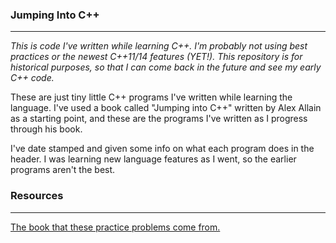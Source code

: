 ### Jumping Into C++
------
*This is code I've written while learning C++. I'm probably not using best practices or the newest
C++11/14 features (YET!). This repository is for historical purposes, so that I can come back in the future
and see my early C++ code.*

These are just tiny little C++ programs I've written while learning the language. I've used a book called
"Jumping into C++" written by Alex Allain as a starting point, and these are the programs I've written as I
progress through his book.

I've date stamped and given some info on what each program does in the header. I was learning
new language features as I went, so the earlier programs aren't the best.

### Resources
------
[The book that these practice problems come from.](http://www.cprogramming.com/c++book/?inl=sb)
